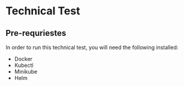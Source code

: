 # Technical Test

## Pre-requriestes

In order to run this technical test, you will need the following installed:
* Docker
* Kubectl
* Minikube
* Helm


